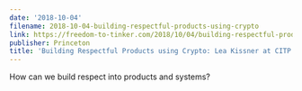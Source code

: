 ```yaml
---
date: '2018-10-04'
filename: 2018-10-04-building-respectful-products-using-crypto
link: https://freedom-to-tinker.com/2018/10/04/building-respectful-products-using-crypto-lea-kissner-at-citp/
publisher: Princeton
title: 'Building Respectful Products using Crypto: Lea Kissner at CITP'
---
```


How can we build respect into products and systems?
